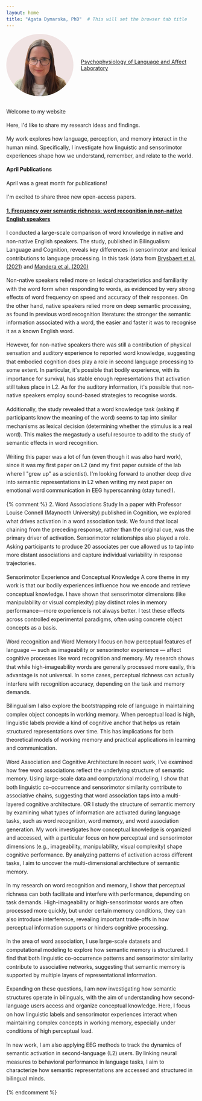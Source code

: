 ```yaml
---
layout: home
title: "Agata Dymarska, PhD"  # This will set the browser tab title
---
```



<div style="display: flex; align-items: center; gap: 20px; margin-bottom: 20px;">
  <img src="/assets/css/photo_Agata.png" alt="Agata Dymarska" style="width: 178px; height: 165px; border-radius: 50%; object-fit: cover; border: 3px solid #yourcolor;">
  <div>


<div class="contact-item">
  <i class="fas fa-envelope"></i>
  <span class="email" data-user="agata.dymarska" data-domain="amu.edu.pl"></span>
   </div> 
  <p><a href="https://pola.amu.edu.pl" target="_blank">Psychophysiology of Language and Affect Laboratory</a></p>
</div>
</div>
<div style="margin-top: 30px; line-height: 1.6;"> 

<p>Welcome to my website</p>

<p>Here, I'd like to share my research ideas and findings.</p>

<p>My work explores how language, perception, and memory interact in the human mind. Specifically, I investigate how linguistic and sensorimotor experiences shape how we understand, remember, and relate to the world.</p>

<p><b>April Publications</b></p>

<p>April was a great month for publications!</p>
<p>I'm excited to share three new open-access papers.</p>

<p><b> <a href="https://doi.org10.1017/S1366728925000239" target=_blank">1. Frequency over semantic richness: word recognition in non-native English speakers</a></b></p>

<p>I conducted a large-scale comparison of word knowledge in native and non-native English speakers. The study, published in Bilingualism: Language and Cognition, reveals key differences in sensorimotor and lexical contributions to language processing. 
In this task (data from <a href="https://doi.org/10.1177/0267658320934" target="_blank">Brysbaert et al. (2021)</a> and <a href="https://doi.org/10.3758/s13428-019-01272-8" target="_blank">Mandera et al. (2020)</a></p>

<p>Non-native speakers relied more on lexical characteristics and familiarity with the word form when responding to words, as evidenced by very strong effects of word frequency on speed and accuracy of their responses. On the other hand, native speakers relied more on deep semantic processing, as found in previous word recognition literature: the stronger the semantic information associated with a word, the easier and faster it was to recognise it as a known English word.</p>

<p>However, for non-native speakers there was still a contribution of physical sensation and auditory experience to reported word knowledge, suggesting that embodied cognition does play a role in second language processing to some extent. In particular, it's possible that bodily experience, with its importance for survival, has stable enough representations that activation still takes place in L2. As for the auditory information, it's possible that non-native speakers employ sound-based strategies to recognise words.</p>

<p>Additionally, the study revealed that a word knowledge task (asking if participants know the meaning of the word) seems to tap into similar mechanisms as lexical decision (determining whether the stimulus is a real word). This makes the megastudy a useful resource to add to the study of semantic effects in word recognition.</p>

<p>Writing this paper was a lot of fun (even though it was also hard work), since it was my first paper on L2 (and my first paper outside of the lab where I "grew up" as a scientist). I'm looking forward to another deep dive into semantic representations in L2 when writing my next paper on emotional word communication in EEG hyperscanning (stay tuned!). 
</p>

{% comment %}
2. Word Associations Study
In a paper with Professor Louise Connell (Maynooth University) published in Cognition, we explored what drives activation in a word association task.
We found that local chaining from the preceding response, rather than the original cue, was the primary driver of activation. Sensorimotor relationships also played a role.
Asking participants to produce 20 associates per cue allowed us to tap into more distant associations and capture individual variability in response trajectories.







Sensorimotor Experience and Conceptual Knowledge
A core theme in my work is that our bodily experiences influence how we encode and retrieve conceptual knowledge. I have shown that sensorimotor dimensions (like manipulability or visual complexity) play distinct roles in memory performance—more experience is not always better. I test these effects across controlled experimental paradigms, often using concrete object concepts as a basis.

Word recognition and Word Memory
I focus on how perceptual features of language — such as imageability or sensorimotor experience — affect cognitive processes like word recognition and memory. My research shows that while high-imageability words are generally processed more easily, this advantage is not universal. In some cases, perceptual richness can actually interfere with recognition accuracy, depending on the task and memory demands.

Bilingualism
I also explore the bootstrapping role of language in maintaining complex object concepts in working memory. When perceptual load is high, linguistic labels provide a kind of cognitive anchor that helps us retain structured representations over time. This has implications for both theoretical models of working memory and practical applications in learning and communication.

Word Association and Cognitive Architecture
In recent work, I’ve examined how free word associations reflect the underlying structure of semantic memory. Using large-scale data and computational modeling, I show that both linguistic co-occurrence and sensorimotor similarity contribute to associative chains, suggesting that word association taps into a multi-layered cognitive architecture.
OR
I study the structure of semantic memory by examining what types of information are activated during language tasks, such as word recognition, word memory, and word association generation. My work investigates how conceptual knowledge is organized and accessed, with a particular focus on how perceptual and sensorimotor dimensions (e.g., imageability, manipulability, visual complexity) shape cognitive performance. By analyzing patterns of activation across different tasks, I aim to uncover the multi-dimensional architecture of semantic memory.

In my research on word recognition and memory, I show that perceptual richness can both facilitate and interfere with performance, depending on task demands. High-imageability or high-sensorimotor words are often processed more quickly, but under certain memory conditions, they can also introduce interference, revealing important trade-offs in how perceptual information supports or hinders cognitive processing.

In the area of word association, I use large-scale datasets and computational modeling to explore how semantic memory is structured. I find that both linguistic co-occurrence patterns and sensorimotor similarity contribute to associative networks, suggesting that semantic memory is supported by multiple layers of representational information.

Expanding on these questions, I am now investigating how semantic structures operate in bilinguals, with the aim of understanding how second-language users access and organize conceptual knowledge. Here, I focus on how linguistic labels and sensorimotor experiences interact when maintaining complex concepts in working memory, especially under conditions of high perceptual load.

In new work, I am also applying EEG methods to track the dynamics of semantic activation in second-language (L2) users. By linking neural measures to behavioral performance in language tasks, I aim to characterize how semantic representations are accessed and structured in bilingual minds.





{% endcomment %}
